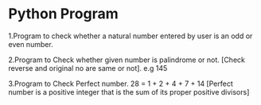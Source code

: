 # Python Program

1.Program to check whether a natural number entered by user is an odd or even number.


2.Program to Check whether given number is palindrome or not. [Check reverse and original no are same or not]. e.g 145


3.Program to Check Perfect number. 28 = 1 + 2 + 4 + 7 + 14 [Perfect number is a positive integer that is the sum of its proper positive divisors]

